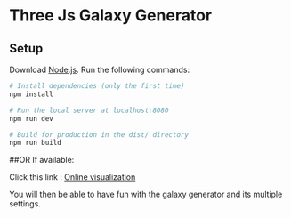 # Three Js Galaxy Generator

## Setup
Download [Node.js](https://nodejs.org/en/download/).
Run the following commands:

``` bash
# Install dependencies (only the first time)
npm install

# Run the local server at localhost:8080
npm run dev

# Build for production in the dist/ directory
npm run build
```
##OR
If available:

Click this link : [Online visualization](https://terencegrover.github.io/ThreeJS-Galaxy-Generator/)


You will then be able to have fun with the galaxy generator and its multiple settings.
